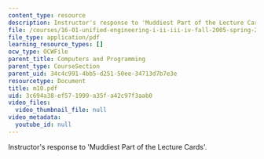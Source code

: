 ```yaml
---
content_type: resource
description: Instructor's response to 'Muddiest Part of the Lecture Cards'.
file: /courses/16-01-unified-engineering-i-ii-iii-iv-fall-2005-spring-2006/3c694a38ef571999a35fa42c97f3aab0_m10.pdf
file_type: application/pdf
learning_resource_types: []
ocw_type: OCWFile
parent_title: Computers and Programming
parent_type: CourseSection
parent_uid: 34c4c991-4bb5-d251-50ee-34713d7b7e3e
resourcetype: Document
title: m10.pdf
uid: 3c694a38-ef57-1999-a35f-a42c97f3aab0
video_files:
  video_thumbnail_file: null
video_metadata:
  youtube_id: null
---
```

Instructor's response to 'Muddiest Part of the Lecture Cards'.